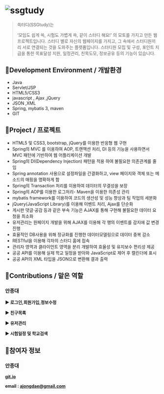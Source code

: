 # ![ssgtudy](https://user-images.githubusercontent.com/77396551/148881075-d53db973-f76c-4feb-be12-2f8d38783733.png)

> 쓱터디(SSGtudy)는 
>
> ‘모임도 쉽게 쓱, 시험도 가볍게 쓱, 같이 스터디 해요!’ 의 모토를 가지고 만든 웹 프로젝트입니다. 스터디 별로 자신의 웹페이지를 가지고, 그 속에서 스터디원끼리 서로 연결되는 것을 도와주는 플랫폼입니다. 스터디원 모집 및 구성, 포인트 지급을 통한 목표달성 지원, 일정관리, 친목도모, 정보공유 등의 기능이 있습니다.




## 📌Development Environment / 개발환경

* Java
* Servlet/JSP
* HTML5/CSS3
* javascript , Ajax ,jQuery
* JSON ,XML 
* Spring, mybatis 3, maven
* GIT





## 📌Project / 프로젝트

* HTML5 및 CSS3, bootstrap, jQuery를 이용한 반응형 웹 구현
*  Spring의 MVC 를 이용하여 AOP, 트랜잭션 처리, DI 등의 기능을 사용하면서 MVC 패턴에 기반하여 웹 어플리케이션 개발
* Spring의 DI(Dependency Injection) 패턴을 적용 하여 불필요한 의존관계를 줄임
*  Spring annotation 사용으로 설정파일을 간결화하고, view 페이지와 객체 또는 메소드의 매핑을 명확하게 함
* Spring의 Transaction 처리를 이용하여 데이터의 무결성을 보장
* Spring의 AOP를 이용한 로그처리- Maven을 이용한 의존성 관리
* mybatis framework를 이용하여 코드의 생산성 및 성능 향상과 팀 작업의 세분화
* jQuery(JavaScript Library)를 이용해 이벤트 처리, Ajax를 단순화
*  게시판 댓글·공감 등과 같은 부속 기능은 AJAX를 통해 구현해 불필요한 데이터 요청을 최소화
*  유저관리는 원페이지 개발을 위해 AJAX를 이용해 각 행의 이벤트를 감지에 값 변경 진행
*  효율적인 DB사용을 위해 정규화를 진행한 데이터모델링으로 데이터 중복 감소
*  RESTful을 이용해 각자의 스터디 홈에 접속
*  관리자 영역과 클라이언트 영역을 분리 개발하여 효율성 및 유지보수 편리성 제공  
* 공공 API를 이용해 실제 학교 일정을 받아와 JavaScript로 제어 후 캘린더에 표시 
* 공공 API의 XML 타입을 JSON으로 변환해 결과 출력





## 📌Contributions / 맡은 역할

### 안종대

**▶ 로그인,회원가입,정보수정** 

**▶ 친구목록**

**▶ 유저관리**

**▶ 시험일정 및 학교검색**



## 📌참여자 정보

### 안종대

**[git.io](https://an-jongdae.github.io/)**

**email : ajongdae@gmail.com**
